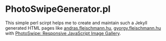 # PhotoSwipeGenerator.pl

This simple perl scirpt helps me to create and maintain such a Jekyll generated HTML pages like [andras.fleischmann.hu](https://andras.fleischmann.hu/), [gyorgy.fleischmann.hu](https://gyorgy.fleischmann.hu/) with [PhotoSwipe: Responsive JavaScript Image Gallery](http://photoswipe.com/).
